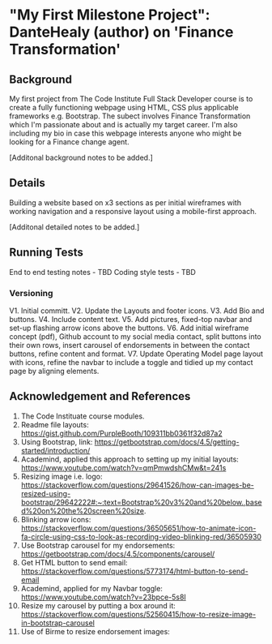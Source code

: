 # "My First Milestone Project": DanteHealy (author) on 'Finance Transformation'

## Background 

My first project from The Code Institute Full Stack Developer course is to create a fully functioning webpage using HTML, CSS plus applicable frameworks e.g. Bootstrap. 
The subect involves Finance Transformation which I'm passionate about and is actually my target career. 
I'm also including my bio in case this webpage interests anyone who might be looking for a Finance change agent. 

[Additonal background notes to be added.]


## Details 

Building a website based on x3 sections as per initial wireframes with working navigation and a responsive layout using a mobile-first approach. 

[Additonal detailed notes to be added.]


## Running Tests

End to end testing notes - TBD
Coding style tests - TBD


### Versioning 

V1. Initial committ. 
V2. Update the Layouts and footer icons. 
V3. Add Bio and buttons. 
V4. Include content text. 
V5. Add pictures, fixed-top navbar and set-up flashing arrow icons above the buttons. 
V6. Add initial wireframe concept (pdf), Github account to my social media contact, split buttons into their own rows, insert carousel of endorsements in between the contact buttons, refine content and format. 
V7. Update Operating Model page layout with icons, refine the navbar to include a toggle and tidied up my contact page by aligning elements. 


## Acknowledgement and References

1. The Code Instituate course modules. 
2. Readme file layouts: https://gist.github.com/PurpleBooth/109311bb0361f32d87a2
3. Using Bootstrap, link: https://getbootstrap.com/docs/4.5/getting-started/introduction/
4. Academind, applied this approach to setting up my initial layouts: https://www.youtube.com/watch?v=qmPmwdshCMw&t=241s
5. Resizing image i.e. logo: https://stackoverflow.com/questions/29641526/how-can-images-be-resized-using-bootstrap/29642222#:~:text=Bootstrap%20v3%20and%20below.,based%20on%20the%20screen%20size.
6. Blinking arrow icons: https://stackoverflow.com/questions/36505651/how-to-animate-icon-fa-circle-using-css-to-look-as-recording-video-blinking-red/36505930
7. Use Bootstrap carousel for my endorsements: https://getbootstrap.com/docs/4.5/components/carousel/
8. Get HTML button to send email: https://stackoverflow.com/questions/5773174/html-button-to-send-email
9. Academind, applied for my Navbar toggle: https://www.youtube.com/watch?v=23bpce-5s8I
10. Resize my carousel by putting a box around it: https://stackoverflow.com/questions/52560415/how-to-resize-image-in-bootstrap-carousel
11. Use of Birme to resize endorsement images: 
